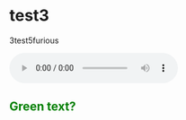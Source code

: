 test3
=====

3test5furious

<audio controls="true"><source src="horse.ogg" type="audio/ogg"></audio>
<h2 style="color: green">Green text?</h2>
